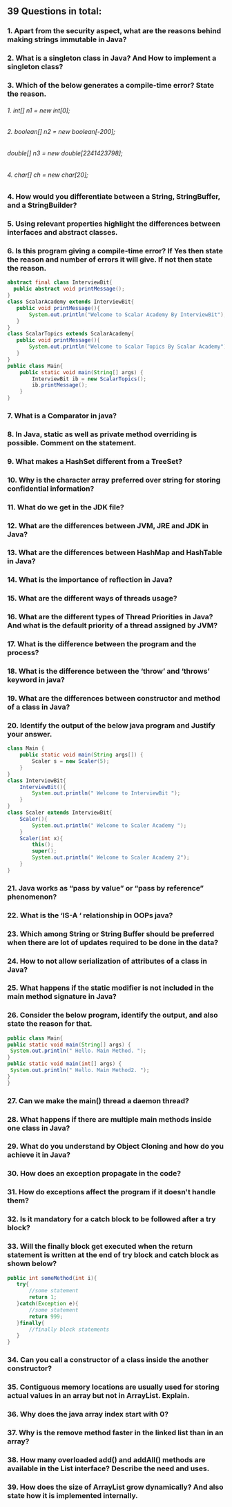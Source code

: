## 39 Questions in total:
### 1. Apart from the security aspect, what are the reasons behind making strings immutable in Java?

### 2. What is a singleton class in Java? And How to implement a singleton class?

### 3. Which of the below generates a compile-time error? State the reason.
###### 1. int[] n1 = new int[0];
###### 2. boolean[] n2 = new boolean[-200];
###### double[] n3 = new double[2241423798];
###### 4. char[] ch = new char[20];

### 4. How would you differentiate between a String, StringBuffer, and a StringBuilder?

### 5. Using relevant properties highlight the differences between interfaces and abstract classes.

### 6. Is this program giving a compile-time error? If Yes then state the reason and number of errors it will give. If not then state the reason.
```java
abstract final class InterviewBit{
  public abstract void printMessage();
}
class ScalarAcademy extends InterviewBit{
   public void printMessage(){
       System.out.println("Welcome to Scalar Academy By InterviewBit");
   }
}
class ScalarTopics extends ScalarAcademy{
   public void printMessage(){
       System.out.println("Welcome to Scalar Topics By Scalar Academy");
   }
}
public class Main{
	public static void main(String[] args) {
 	    InterviewBit ib = new ScalarTopics();
 	    ib.printMessage();
	}
}
```

### 7. What is a Comparator in java?

### 8. In Java, static as well as private method overriding is possible. Comment on the statement.

### 9. What makes a HashSet different from a TreeSet?

### 10. Why is the character array preferred over string for storing confidential information?

### 11. What do we get in the JDK file?

### 12. What are the differences between JVM, JRE and JDK in Java?

### 13. What are the differences between HashMap and HashTable in Java?

### 14. What is the importance of reflection in Java?

### 15. What are the different ways of threads usage?

### 16. What are the different types of Thread Priorities in Java? And what is the default priority of a thread assigned by JVM?

### 17. What is the difference between the program and the process?

### 18. What is the difference between the ‘throw’ and ‘throws’ keyword in java?

### 19. What are the differences between constructor and method of a class in Java?

### 20. Identify the output of the below java program and Justify your answer.
```java
class Main {
    public static void main(String args[]) {
        Scaler s = new Scaler(5);
    }
}
class InterviewBit{
    InterviewBit(){
        System.out.println(" Welcome to InterviewBit ");
    }
}
class Scaler extends InterviewBit{
    Scaler(){
        System.out.println(" Welcome to Scaler Academy ");
    }
    Scaler(int x){
        this();
        super();
        System.out.println(" Welcome to Scaler Academy 2");
    }
}
```

### 21. Java works as “pass by value” or “pass by reference” phenomenon?

### 22. What is the ‘IS-A ‘ relationship in OOPs java? 

### 23. Which among String or String Buffer should be preferred when there are lot of updates required to be done in the data?

### 24. How to not allow serialization of attributes of a class in Java?

### 25. What happens if the static modifier is not included in the main method signature in Java?

### 26. Consider the below program, identify the output, and also state the reason for that.
```java
public class Main{
public static void main(String[] args) {
 System.out.println(" Hello. Main Method. ");
}
public static void main(int[] args) {
 System.out.println(" Hello. Main Method2. ");
}
}
```

### 27. Can we make the main() thread a daemon thread?

### 28. What happens if there are multiple main methods inside one class in Java?

### 29. What do you understand by Object Cloning and how do you achieve it in Java?

### 30. How does an exception propagate in the code?

### 31. How do exceptions affect the program if it doesn't handle them?

### 32. Is it mandatory for a catch block to be followed after a try block?

### 33. Will the finally block get executed when the return statement is written at the end of try block and catch block as shown below?
```java
public int someMethod(int i){
   try{
       //some statement
       return 1;
   }catch(Exception e){
       //some statement
       return 999;
   }finally{
       //finally block statements
   }
}
```

### 34. Can you call a constructor of a class inside the another constructor?

### 35. Contiguous memory locations are usually used for storing actual values in an array but not in ArrayList. Explain.

### 36. Why does the java array index start with 0?

### 37. Why is the remove method faster in the linked list than in an array?

### 38. How many overloaded add() and addAll() methods are available in the List interface? Describe the need and uses.

### 39. How does the size of ArrayList grow dynamically? And also state how it is implemented internally.


